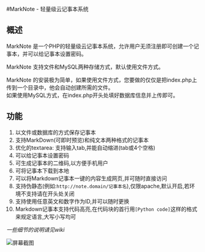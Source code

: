 #MarkNote - 轻量级云记事本系统

概述
----------
MarkNote 是一个PHP的轻量级云记事本系统，允许用户无须注册即可创建一个记事本，并可以给记事本设置密码。

MarkNote 支持文件和MySQL两种存储方式，默认使用文件方式。

MarkNote 的安装极为简单，如果使用文件方式，您要做的仅仅是把index.php上传到一个目录中，他会自动创建所需的文件。  
如果使用MySQL方式，在index.php开头处填好数据库信息并上传即可。

功能
----------
1. 以文件或数据库的方式保存记事本
2. 支持MarkDown(可即时预览)和纯文本两种格式的记事本
3. 优化的textarea: 支持输入tab,并能自动缩进(tab或4个空格)
4. 可以给记事本设置密码
5. 可生成记事本的二维码,以方便手机用户
6. 可将记事本下载到本地
7. 可以将Markdown记事本一键的内容生成网页,并可随时直接访问
8. 支持伪静态(例如:`http://note.domain/记事本名`),仅限apache,默认开启,若环境不支持请在开头处关闭
9. 支持使用任意英文和数字作为ID,并可以随时更换
10. Markdown记事本支持代码高亮,在代码块的首行用`[Python code]`这样的格式来规定语言,大写小写均可

*一些细节的说明请见wiki*


![屏幕截图](http://git.oschina.net/uploads/images/2015/0531/004003_337d557c_83769.png "屏幕截图")